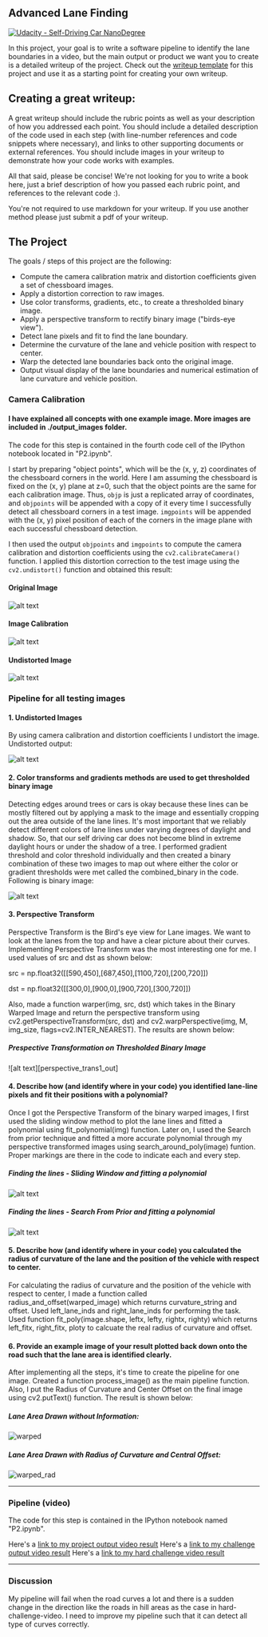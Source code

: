 ## Advanced Lane Finding
[![Udacity - Self-Driving Car NanoDegree](https://s3.amazonaws.com/udacity-sdc/github/shield-carnd.svg)](http://www.udacity.com/drive)


In this project, your goal is to write a software pipeline to identify the lane boundaries in a video, but the main output or product we want you to create is a detailed writeup of the project.  Check out the [writeup template](https://github.com/udacity/CarND-Advanced-Lane-Lines/blob/master/writeup_template.md) for this project and use it as a starting point for creating your own writeup.  

Creating a great writeup:
---
A great writeup should include the rubric points as well as your description of how you addressed each point.  You should include a detailed description of the code used in each step (with line-number references and code snippets where necessary), and links to other supporting documents or external references.  You should include images in your writeup to demonstrate how your code works with examples.  

All that said, please be concise!  We're not looking for you to write a book here, just a brief description of how you passed each rubric point, and references to the relevant code :). 

You're not required to use markdown for your writeup.  If you use another method please just submit a pdf of your writeup.

The Project
---

The goals / steps of this project are the following:

* Compute the camera calibration matrix and distortion coefficients given a set of chessboard images.
* Apply a distortion correction to raw images.
* Use color transforms, gradients, etc., to create a thresholded binary image.
* Apply a perspective transform to rectify binary image ("birds-eye view").
* Detect lane pixels and fit to find the lane boundary.
* Determine the curvature of the lane and vehicle position with respect to center.
* Warp the detected lane boundaries back onto the original image.
* Output visual display of the lane boundaries and numerical estimation of lane curvature and vehicle position.

[calibration]: ./camera_cal/calibration2.png
[cam_calibration]: ./output_images/camera_cal.png
[undistort_calibration]: ./output_images/cam_cal_undistorted.png
[test1_out]: ./output_images/test1_out.png
[threshold_bin_1_out]: ./output_images/threshold_bin_1_out.png
[perspective_trans1_out.jpg]: ./output_images/perspective_trans1_out.png
[sliding1]: ./output_images/sliding1.png
[curvature1]: ./output_images/curvature1.png
[warped]: ./output_images/warped.png
[warped_rad]: ./output_images/warped_rad.png

### Camera Calibration

#### I have explained all concepts with one example image. More images are included in ./output_images folder.

The code for this step is contained in the fourth code cell of the IPython notebook located in "P2.ipynb".  

I start by preparing "object points", which will be the (x, y, z) coordinates of the chessboard corners in the world. Here I am assuming the chessboard is fixed on the (x, y) plane at z=0, such that the object points are the same for each calibration image.  Thus, `objp` is just a replicated array of coordinates, and `objpoints` will be appended with a copy of it every time I successfully detect all chessboard corners in a test image.  `imgpoints` will be appended with the (x, y) pixel position of each of the corners in the image plane with each successful chessboard detection.  

I then used the output `objpoints` and `imgpoints` to compute the camera calibration and distortion coefficients using the `cv2.calibrateCamera()` function.  I applied this distortion correction to the test image using the `cv2.undistort()` function and obtained this result: 

#### Original Image

![alt text][calibration]

####  Image Calibration

![alt text][cam_calibration]

#### Undistorted Image

![alt text][undistort_calibration]

### Pipeline for all testing images

#### 1. Undistorted Images

By using camera calibration and distortion coefficients I undistort the image. Undistorted output:

![alt text][test1_out]

#### 2. Color transforms and gradients methods are used to get thresholded binary image

Detecting edges around trees or cars is okay because these lines can be mostly filtered out by applying a mask to the image and essentially cropping out the area outside of the lane lines. It's most important that we reliably detect different colors of lane lines under varying degrees of daylight and shadow. So, that our self driving car does not become blind in extreme daylight hours or under the shadow of a tree.
I performed gradient threshold and color threshold individually and then created a binary combination of these two images to map out where either the color or gradient thresholds were met called the combined_binary in the code.
Following is binary image:

![alt text][threshold_bin_1_out]

#### 3. Perspective Transform

Perspective Transform is the Bird's eye view for Lane images. We want to look at the lanes from the top and have a clear picture about their curves. Implementing Perspective Transform was the most interesting one for me. I used values of src and dst as shown below: 

src = np.float32([[590,450],[687,450],[1100,720],[200,720]])

dst = np.float32([[300,0],[900,0],[900,720],[300,720]])

Also, made a function warper(img, src, dst) which takes in the Binary Warped Image and return the perspective transform using cv2.getPerspectiveTransform(src, dst) and cv2.warpPerspective(img, M, img_size, flags=cv2.INTER_NEAREST). The results are shown below:


##### Prespective Transformation on Thresholded Binary Image

![alt text][perspective_trans1_out]


#### 4. Describe how (and identify where in your code) you identified lane-line pixels and fit their positions with a polynomial?

Once I got the Perspective Transform of the binary warped images, I first used the sliding window method to plot the lane lines and fitted a polynomial using fit_polynomial(img) function. Later on, I used the Search from prior technique and fitted a more accurate polynomial through my perspective transformed images using search_around_poly(image) funtion. Proper markings are there in the code to indicate each and every step.

##### Finding the lines - Sliding Window and fitting a polynomial

![alt text][sliding1]

##### Finding the lines - Search From Prior and fitting a polynomial

![alt text][curvature1]


#### 5. Describe how (and identify where in your code) you calculated the radius of curvature of the lane and the position of the vehicle with respect to center.

For calculating the radius of curvature and the position of the vehicle with respect to center, I made a function called radius_and_offset(warped_image) which returns curvature_string and offset. Used left_lane_inds and right_lane_inds for performing the task. Used function fit_poly(image.shape, leftx, lefty, rightx, righty) which returns left_fitx, right_fitx, ploty to calcuate the real radius of curvature and offset.

#### 6. Provide an example image of your result plotted back down onto the road such that the lane area is identified clearly.

After implementing all the steps, it's time to create the pipeline for one image. Created a function process_image() as the main pipeline function. Also, I put the Radius of Curvature and Center Offset on the final image using cv2.putText() function. The result is shown below: 

##### Lane Area Drawn without Information:

![warped][warped] 

##### Lane Area Drawn with Radius of Curvature and Central Offset:

![warped_rad][warped_rad]

---

### Pipeline (video)

The code for this step is contained in the IPython notebook named "P2.ipynb".

Here's a [link to my project output video result](./project_video_output.mp4)
Here's a [link to my challenge output video result](./challenge_video_output.mp4)
Here's a [link to my hard challenge video result](./harder_challenge_video_output.mp4)

---

### Discussion

My pipeline will fail when the road curves a lot and there is a sudden change in the direction like the roads in hill areas as the case in hard-challenge-video. I need to improve my pipeline such that it can detect all type of curves correctly.
